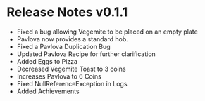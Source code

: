 # Release Notes v0.1.1

- Fixed a bug allowing Vegemite to be placed on an empty plate
- Pavlova now provides a standard hob.
- Fixed a Pavlova Duplication Bug
- Updated Pavlova Recipe for further clarification
- Added Eggs to Pizza
- Decreased Vegemite Toast to 3 coins
- Increases Pavlova to 6 Coins
- Fixed NullReferenceException in Logs
- Added Achievements